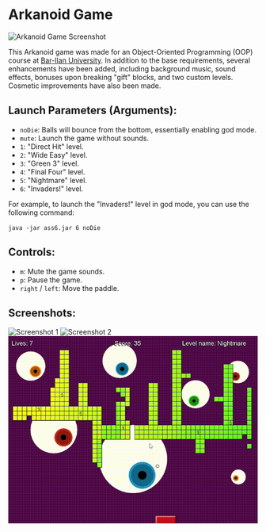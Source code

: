 # Arkanoid Game

![Arkanoid Game Screenshot](screenshots/screenshot1.jpg)

This Arkanoid game was made for an Object-Oriented Programming (OOP) course at [Bar-Ilan University](https://github.com/ariecattan/biuoop2021/wiki). In addition to the base requirements, several enhancements have been added, including background music, sound effects, bonuses upon breaking "gift" blocks, and two custom levels. Cosmetic improvements have also been made.

## Launch Parameters (Arguments):

- `noDie`: Balls will bounce from the bottom, essentially enabling god mode.
- `mute`: Launch the game without sounds.
- `1`: "Direct Hit" level.
- `2`: "Wide Easy" level.
- `3`: "Green 3" level.
- `4`: "Final Four" level.
- `5`: "Nightmare" level.
- `6`: "Invaders!" level.

For example, to launch the "Invaders!" level in god mode, you can use the following command:

```shell
java -jar ass6.jar 6 noDie
```

## Controls:

- `m`: Mute the game sounds.
- `p`: Pause the game.
- `right` / `left`: Move the paddle.

## Screenshots:

![Screenshot 1](screenshots/screenshot2.jpg)
![Screenshot 2](screenshots/screenshot3.jpg)
![Screenshot 3](screenshots/nightmare.gif)
```
